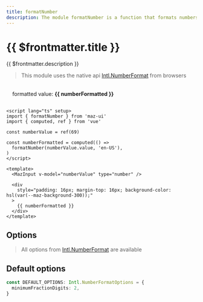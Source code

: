 ```yaml
---
title: formatNumber
description: The module formatNumber is a function that formats numbers with the native api [Intl.NumberFormat](https://developer.mozilla.org/fr/docs/Web/JavaScript/Reference/Global_Objects/Intl/NumberFormat) from browsers and Node.js
---
```


# {{ $frontmatter.title }}

{{ $frontmatter.description }}

> This module uses the native api [Intl.NumberFormat](https://developer.mozilla.org/fr/docs/Web/JavaScript/Reference/Global_Objects/Intl/NumberFormat) from browsers

<MazInput v-model="numberValue" type="number" />

<div
  style="padding: 16px; margin-top: 16px; background-color: hsl(var(--maz-background-300));"
  class="maz-flex maz-flex-center maz-rounded maz-gap-0.5"
>
  formatted value: <strong>{{ numberFormatted }}</strong>
</div>

```vue
<script lang="ts" setup>
import { formatNumber } from 'maz-ui'
import { computed, ref } from 'vue'

const numberValue = ref(69)

const numberFormatted = computed(() =>
  formatNumber(numberValue.value, 'en-US'),
)
</script>

<template>
  <MazInput v-model="numberValue" type="number" />

  <div
    style="padding: 16px; margin-top: 16px; background-color: hsl(var(--maz-background-300));"
  >
    {{ numberFormatted }}
  </div>
</template>
```

## Options

> All options from [Intl.NumberFormat](https://developer.mozilla.org/fr/docs/Web/JavaScript/Reference/Global_Objects/Intl/NumberFormat) are available

## Default options

```ts
const DEFAULT_OPTIONS: Intl.NumberFormatOptions = {
  minimumFractionDigits: 2,
}
```

<script lang="ts" setup>
  import { formatNumber } from 'maz-ui'
  import { ref, computed } from 'vue'

  const numberValue = ref(69)

  const numberFormatted = computed(() =>
    formatNumber(numberValue.value, 'en-US'),
  )
</script>
